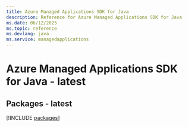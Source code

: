 ```yaml
---
title: Azure Managed Applications SDK for Java
description: Reference for Azure Managed Applications SDK for Java
ms.date: 06/12/2025
ms.topic: reference
ms.devlang: java
ms.service: managedapplications
---
```

# Azure Managed Applications SDK for Java - latest
## Packages - latest
[!INCLUDE [packages](managed-applications-index.md)]